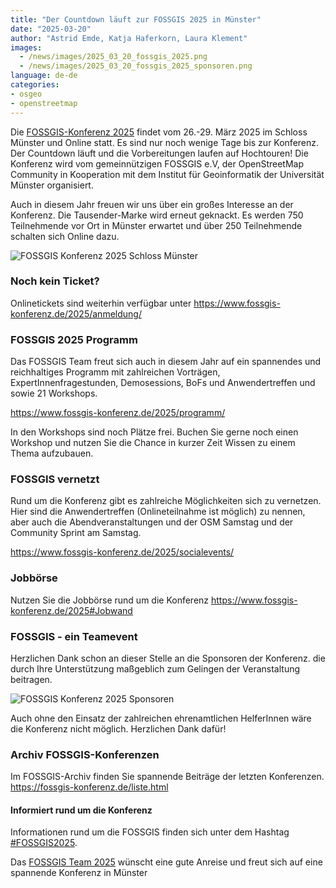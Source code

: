 ```yaml
---
title: "Der Countdown läuft zur FOSSGIS 2025 in Münster"
date: "2025-03-20"
author: "Astrid Emde, Katja Haferkorn, Laura Klement"
images:
  - /news/images/2025_03_20_fossgis_2025.png
  - /news/images/2025_03_20_fossgis_2025_sponsoren.png
language: de-de
categories:
- osgeo
- openstreetmap
---
```


Die [FOSSGIS-Konferenz 2025](https://www.fossgis-konferenz.de/2025/) findet vom 26.-29. März 2025 im Schloss Münster und Online statt. Es sind nur noch wenige Tage bis zur Konferenz. Der Countdown läuft und die Vorbereitungen laufen auf Hochtouren!
Die Konferenz wird vom gemeinnützigen FOSSGIS e.V, der OpenStreetMap Community in Kooperation mit dem Institut für Geoinformatik der Universität Münster organisiert.
 
Auch in diesem Jahr freuen wir uns über ein großes Interesse an der Konferenz. Die Tausender-Marke wird erneut geknackt. Es werden 750 Teilnehmende vor Ort in Münster erwartet und über 250 Teilnehmende schalten sich Online dazu. 

![FOSSGIS Konferenz 2025 Schloss Münster](/news/images/2025_03_20_fossgis_2025.png)
 
### Noch kein Ticket? 
Onlinetickets sind weiterhin verfügbar unter 
 https://www.fossgis-konferenz.de/2025/anmeldung/

### FOSSGIS 2025 Programm
Das FOSSGIS Team freut sich auch in diesem Jahr auf ein spannendes und reichhaltiges Programm mit zahlreichen Vorträgen, ExpertInnenfragestunden, Demosessions, BoFs und Anwendertreffen und sowie 21 Workshops.

https://www.fossgis-konferenz.de/2025/programm/

In den Workshops sind noch Plätze frei. Buchen Sie gerne noch einen Workshop und nutzen Sie die Chance in kurzer Zeit Wissen zu einem Thema aufzubauen.


### FOSSGIS vernetzt
Rund um die Konferenz gibt es zahlreiche Möglichkeiten sich zu vernetzen. Hier sind die Anwendertreffen (Onlineteilnahme ist möglich) zu nennen, aber auch die Abendveranstaltungen und der OSM Samstag und der Community Sprint am Samstag.

https://www.fossgis-konferenz.de/2025/socialevents/


### Jobbörse
Nutzen Sie die Jobbörse rund um die Konferenz
https://www.fossgis-konferenz.de/2025#Jobwand


### FOSSGIS - ein Teamevent
Herzlichen Dank schon an dieser Stelle an die Sponsoren der Konferenz. die durch Ihre Unterstützung maßgeblich zum Gelingen der Veranstaltung beitragen.

![FOSSGIS Konferenz 2025 Sponsoren](/news/images/2025_03_20_fossgis_2025_sponsoren.png)

Auch ohne den Einsatz der zahlreichen ehrenamtlichen HelferInnen wäre die Konferenz nicht möglich. Herzlichen Dank dafür!


### Archiv FOSSGIS-Konferenzen
Im FOSSGIS-Archiv finden Sie spannende Beiträge der letzten Konferenzen.
https://fossgis-konferenz.de/liste.html

#### Informiert rund um die Konferenz
Informationen rund um die FOSSGIS finden sich unter dem Hashtag [#FOSSGIS2025](https://mastodon.online/tags/FOSSGIS2025).

Das [FOSSGIS Team 2025](https://www.fossgis-konferenz.de/2025/team/team.php) wünscht 
eine gute Anreise und freut sich auf eine spannende Konferenz in Münster


